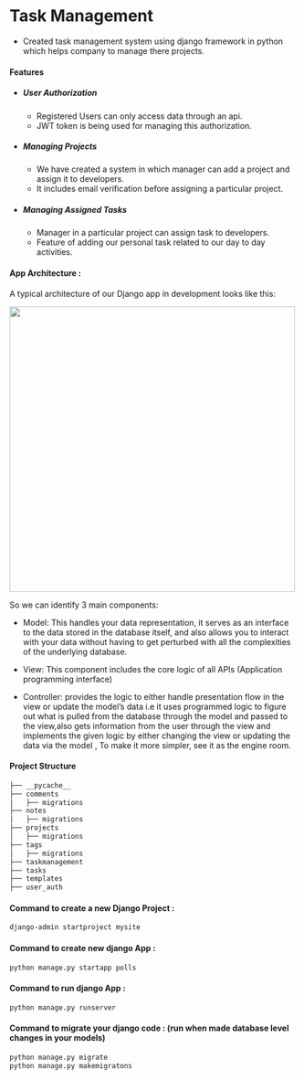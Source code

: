 # Task Management
- Created task management system using django framework in python which helps company to manage there projects.

#### Features

- ##### User Authorization
  - Registered Users can only access data through an api.
  - JWT token is being used for managing this authorization.
    
- ##### Managing Projects
  - We have created a system in which manager can add a project and assign it to developers.
  - It includes email verification before assigning a particular project.
    
- ##### Managing Assigned Tasks
  - Manager in a particular project can assign task to developers.
  - Feature of adding our personal task related to our day to day activities.

#### App Architecture :

A typical architecture of our Django app in development looks like this:

<img src="https://miro.medium.com/max/646/1*-PPNwQaTjVDViOM_xZzSwg.png" width="500" style="max-width:500%;">

So we can identify 3 main components:

 - Model: This handles your data representation, it serves as an interface to the data stored in the database itself, and also allows you to interact with your data without having to get perturbed with all the complexities of the underlying database.

 - View: This component includes the core logic of all APIs (Application programming interface)

 - Controller: provides the logic to either handle presentation flow in the view or update the model’s data i.e it uses programmed logic to figure out what is pulled from the database through the model and passed to the view,also gets information from the user through the view and implements the given logic by either changing the view or updating the data via the model , To make it more simpler, see it as the engine room.

#### Project Structure

```sh
├── __pycache__
├── comments
│   ├── migrations
├── notes
│   ├── migrations
├── projects
│   ├── migrations
├── tags
│   ├── migrations
├── taskmanagement
├── tasks
├── templates
├── user_auth
```

#### Command to create a new Django Project : 
```sh
django-admin startproject mysite
```

#### Command to create new django App : 
```sh
python manage.py startapp polls
```

#### Command to run django App : 
```sh
python manage.py runserver
```
#### Command to migrate your django code : (run when made database level changes in your models) 
```sh
python manage.py migrate
python manage.py makemigratons
```
